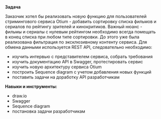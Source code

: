 **Задача**



Заказчик хотел бы реализовать новую функцию для пользователей стримингового сервиса Otium - добавить сортировку списка фильмов и сериалов по рейтингу зрителей и кинокритиков. Важный нюанс - фильмы и сериалы с нулевым рейтингом необходимо всегда помещать в конец списка при любом типе сортировки. До этого уже была реализована фильтрация по эксклюзивному контенту сервиса. Для обмена данными используется REST API, следовательно необходимо:


- изучить интервью с представителем сервиса, собрать требования
- изучить документацию API в Swagger, протестировать сервис
- изучить новую архитектуру сервиса Оtium 
- построить Sequence diagram с учетом добавления новых функций
- поставить задачи на доработку API разработчикам

**Навыки и инструменты:**

- draw.io
- Swagger
- Sequence diagram
- постановка задачи разработчикам

